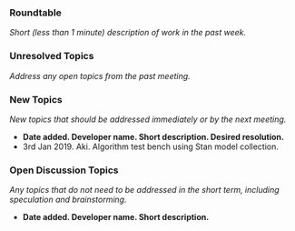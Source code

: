 ### Roundtable
_Short (less than 1 minute) description of work in the past week._

### Unresolved Topics
_Address any open topics from the past meeting._

### New Topics
_New topics that should be addressed immediately or by the next
meeting._

* __Date added. Developer name.  Short description.  Desired resolution.__
* 3rd Jan 2019. Aki. Algorithm test bench using Stan model collection.

### Open Discussion Topics

_Any topics that do not need to be addressed in the short term,
including speculation and brainstorming._

* __Date added. Developer name.  Short description.__
